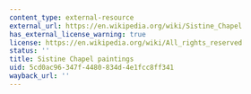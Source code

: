 ```yaml
---
content_type: external-resource
external_url: https://en.wikipedia.org/wiki/Sistine_Chapel
has_external_license_warning: true
license: https://en.wikipedia.org/wiki/All_rights_reserved
status: ''
title: Sistine Chapel paintings
uid: 5cd0ac96-347f-4480-834d-4e1fcc8ff341
wayback_url: ''
---
```

